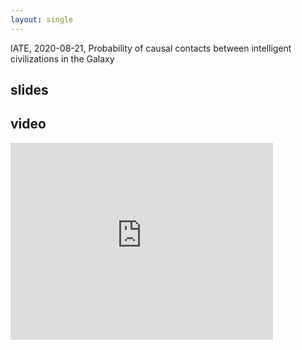 ```yaml
---
layout: single
---
```



IATE, 2020-08-21, Probability of causal contacts between intelligent
civilizations in the Galaxy 

## slides

<script async class="speakerdeck-embed" data-id="781ffd031eea499d80e3076de414acb6" data-ratio="1.77777777777778" src="//speakerdeck.com/assets/embed.js"></script>


## video

<iframe width="420" height="315" src="https://www.youtube.com/embed/MeAIRVz5B2Y" frameborder="0" allowfullscreen></iframe>


